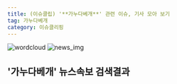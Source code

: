 ```yaml
---
title: (이슈클립) '**가누다베개**' 관련 이슈, 기사 모아 보기
tag: 가누다베개
category: 이슈클리핑
---
```

![wordcloud](https://s3.ap-northeast-2.amazonaws.com/lyrics101-wordcloud/2018-09-18-1537274464.png)
![news_img](https://user-images.githubusercontent.com/42597476/44507050-1206f400-a6e4-11e8-8d98-7ffbfebb353f.png)
## **'**가누다베개**'** 뉴스속보 검색결과

